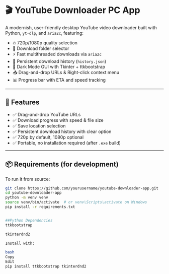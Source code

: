# 🎬 YouTube Downloader PC App

A modernish, user-friendly desktop YouTube video downloader built with Python, `yt-dlp`, and `aria2c`, featuring:

- 🔥 720p/1080p quality selection  
- 💾 Download folder selector  
- ⚡ Fast multithreaded downloads via `aria2c`  
- 🧠 Persistent download history (`history.json`)  
- 🌙 Dark Mode GUI with Tkinter + ttkbootstrap  
- 📥 Drag-and-drop URLs & Right-click context menu  
- 📊 Progress bar with ETA and speed tracking  

---

## 🚀 Features

- ✅ Drag-and-drop YouTube URLs
- ✅ Download progress with speed & file size
- ✅ Save location selection
- ✅ Persistent download history with clear option
- ✅ 720p by default, 1080p optional
- ✅ Portable, no installation required (after `.exe` build)

---

## 📦 Requirements (for development)

To run it from source:

```bash
git clone https://github.com/yourusername/youtube-downloader-app.git
cd youtube-downloader-app
python -m venv venv
source venv/bin/activate  # or venv\Scripts\activate on Windows
pip install -r requirements.txt


##Python Dependencies
ttkbootstrap

tkinterdnd2

Install with:

bash
Copy
Edit
pip install ttkbootstrap tkinterdnd2
